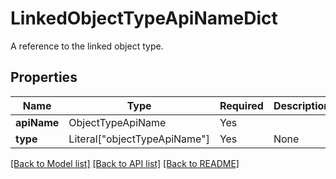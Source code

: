 # LinkedObjectTypeApiNameDict

A reference to the linked object type.

## Properties
| Name | Type | Required | Description |
| ------------ | ------------- | ------------- | ------------- |
**apiName** | ObjectTypeApiName | Yes |  |
**type** | Literal["objectTypeApiName"] | Yes | None |


[[Back to Model list]](../../README.md#models-v2-link) [[Back to API list]](../../README.md#documentation-for-api-endpoints) [[Back to README]](../../README.md)
